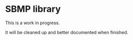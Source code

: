 SBMP library
============

This is a work in progress.

It will be cleaned up and better documented when finished.
